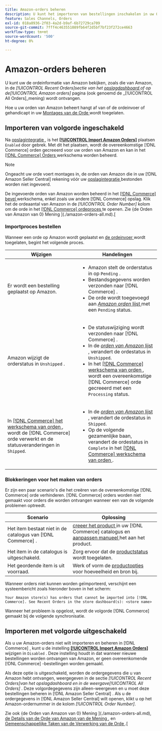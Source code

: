 ```yaml
---
title: Amazon-orders beheren
description: U kunt het importeren van bestellingen inschakelen in uw Order Settings om uw Amazon-bestellingen eenvoudiger te beheren vanuit uw Commerce Admin.
feature: Sales Channels, Orders
exl-id: 018a8936-2f03-4a2d-b9af-6b72729ca709
source-git-commit: 7fff4c463551089fb64f2d5bf7bf23f272ce4663
workflow-type: tm+mt
source-wordcount: '500'
ht-degree: 0%

---
```


# Amazon-orders beheren

U kunt uw de ordeinformatie van Amazon bekijken, zoals die van Amazon, in de _[!UICONTROL Recent Orders]_sectie van het [ opslagdashboard ](./amazon-store-dashboard.md) of op de_[!UICONTROL Amazon orders]_ pagina (ook genoemd de _[!UICONTROL All Orders]_mening) wordt ontvangen.

Hoe u uw orden van Amazon beheert hangt af van of de ordeinvoer of gehandicapt in uw [ Montages van de Orde ](./order-settings.md#configure-order-settings) wordt toegelaten.

## Importeren van volgorde ingeschakeld

Na [ opslagintegratie ](./store-integration.md), is het [**[!UICONTROL Import Amazon Orders]**](./order-settings.md#configure-order-settings) plaatsen `Enabled` door gebrek. Met dit het plaatsen, wordt de overeenkomstige [!DNL Commerce] orden gecreeerd voor uw orden van Amazon en kan in het [[!DNL Commerce]  Orders ](https://experienceleague.adobe.com/docs/commerce-admin/stores-sales/order-management/orders/orders.html) werkschema worden beheerd.

>[!NOTE]
>
>Ongeacht uw orde voert montages in, de orden van Amazon die in uw [!DNL Amazon Seller Central] rekening vóór uw [ opslagintegratie ](./store-integration.md) bestonden worden niet ingevoerd.

De ingevoerde orden van Amazon worden beheerd in het [[!DNL Commerce]  bevel ](https://experienceleague.adobe.com/docs/commerce-admin/stores-sales/order-management/orders/orders.html) werkschema, enkel zoals uw andere [!DNL Commerce] opslag. Klik het de ordeaantal van Amazon in de *[!UICONTROL Order Number]* kolom om de orde in het [[!DNL Commerce]  ordeproces ](https://experienceleague.adobe.com/docs/commerce-admin/stores-sales/order-management/orders/order-processing.html#process-an-order#order-view-descriptions) te openen. Zie {de Orden van Amazon van 0} Mening ](./amazon-orders-all.md).[

### Importproces bestellen

Wanneer een orde op Amazon wordt geplaatst en [ de ordeinvoer ](./order-settings.md) wordt toegelaten, begint het volgende proces.

| Wijzigen | Handelingen |
|----------------------------------------------------------------------------------------------------------------------------------------------------------------------------------------------------------------------------|------------------------------------------------------------------------------------------------------------------------------------------------------------------------------------------------------------------------------------------------------------------------------------------------------------------------------------------------------------------------------------------------------------------|
| Er wordt een bestelling geplaatst op Amazon. | <ul><li>Amazon stelt de orderstatus in op `Pending` .</li><li>Bestandsgegevens worden verzonden naar [!DNL Commerce] .</li><li>De orde wordt toegevoegd aan [_Amazon orden_ lijst ](./amazon-orders-all.md) met een `Pending` status.</li></ul> |
| Amazon wijzigt de orderstatus in `Unshipped` . | <ul><li>De statuswijziging wordt verzonden naar [!DNL Commerce] .</li><li>In de [_orden van Amazon_ lijst ](./amazon-orders-all.md), verandert de ordestatus in `Unshipped`.</li><li>In het [[!DNL Commerce]  werkschema van orden ](https://experienceleague.adobe.com/docs/commerce-admin/stores-sales/order-management/orders/orders.html), wordt een overeenkomstige [!DNL Commerce] orde gecreeerd met een `Processing` status.</li></ul> |
| In [[!DNL Commerce]  het werkschema van orden ](https://experienceleague.adobe.com/docs/commerce-admin/stores-sales/order-management/orders/orders.html), wordt de [!DNL Commerce] orde verwerkt en de statusveranderingen in `Shipped`. | <ul><li>In de [_orden van Amazon_ lijst ](./amazon-orders-all.md), verandert de ordestatus in `Shipped`.</li><li>Op de volgende gezamenlijke baan, verandert de ordestatus in `Complete` in het [[!DNL Commerce]  werkschema van orden ](https://experienceleague.adobe.com/docs/commerce-admin/stores-sales/order-management/orders/orders.html).</li></ul> |

### Blokkeringen voor het maken van orders

Er zijn een paar scenario&#39;s die het creëren van de overeenkomstige [!DNL Commerce] orde verhinderen. [!DNL Commerce] orders worden niet gemaakt voor orders die worden ontvangen wanneer een van de volgende problemen optreedt.

| Scenario | Oplossing |
|---------------------------------------------------------|----------------------------------------------------------------------------------------------------------------------------------------------------------------------------------|
| Het item bestaat niet in de catalogus van [!DNL Commerce] . | [ creeer het product ](./creating-assigning-catalog-products.md) in uw [!DNL Commerce] catalogus en [ aanpassen manueel ](./creating-assigning-catalog-products.md) het aan het product. |
| Het item in de catalogus is uitgeschakeld. | Zorg ervoor dat de [ productstatus ](https://experienceleague.adobe.com/docs/commerce-admin/inventory/configuration/product-options.html) wordt toegelaten. |
| Het geordende item is uit voorraad. | Werk of vorm de [ productopties ](https://experienceleague.adobe.com/docs/commerce-admin/inventory/configuration/product-options.html) voor hoeveelheid en bron bij. |

Wanneer orders niet kunnen worden geïmporteerd, verschijnt een systeembericht zoals hieronder boven in het scherm:

`Your Amazon store(s) has orders that cannot be imported into [!DNL Commerce]. See Recent Orders in the store dashboard(s): <store name>`

Wanneer het probleem is opgelost, wordt de volgorde [!DNL Commerce] gemaakt bij de volgende synchronisatie.

## Importeren met volgorde uitgeschakeld

Als u uw Amazon-orders niet wilt importeren en beheren in [!DNL Commerce] , kunt u de instelling [**[!UICONTROL Import Amazon Orders]**](./order-settings.md#configure-order-settings) wijzigen in `Disabled` . Deze instelling houdt in dat wanneer nieuwe bestellingen worden ontvangen van Amazon, er geen overeenkomende [!DNL Commerce] -bestellingen worden gemaakt.

Als deze optie is uitgeschakeld, worden de ordergegevens die u van Amazon hebt ontvangen, weergegeven in de sectie _[!UICONTROL Recent Orders]_van het opslagdashboard en in de weergave_[!UICONTROL All Orders]_ . Deze volgordegegevens zijn alleen-weergeven en u moet deze bestellingen beheren in [!DNL Amazon Seller Central] . Als u de ordergegevens in [!DNL Amazon Seller Central] wilt openen, klikt u op het Amazon-ordernummer in de kolom _[!UICONTROL Order Number]_.

Zie ook {de Orden van Amazon van 0} Mening ](./amazon-orders-all.md), [ de Details van de Orde van Amazon van de Mening ](./amazon-order-details.md), en [ Gemeenschappelijke Taken van de Verwerking van de Orde ](./common-order-processing.md).[
